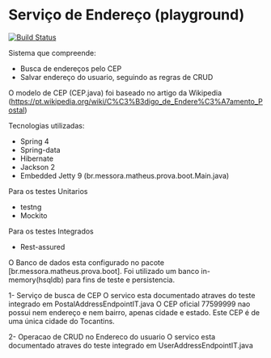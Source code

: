 # Serviço de Endereço (playground)
[![Build Status](https://travis-ci.org/matheusmessora/cepService.svg)](https://travis-ci.org/matheusmessora/cepService)

Sistema que compreende:
- Busca de endereços pelo CEP
- Salvar endereço do usuario, seguindo as regras de CRUD

O modelo de CEP (CEP.java) foi baseado no artigo da Wikipedia (https://pt.wikipedia.org/wiki/C%C3%B3digo_de_Endere%C3%A7amento_Postal)

Tecnologias utilizadas:
- Spring 4
- Spring-data
- Hibernate
- Jackson 2
- Embedded Jetty 9 (br.messora.matheus.prova.boot.Main.java)

Para os testes Unitarios
- testng
- Mockito

Para os testes Integrados
- Rest-assured

O Banco de dados esta configurado no pacote [br.messora.matheus.prova.boot].
Foi utilizado um banco in-memory(hsqldb) para fins de teste e persistencia.



1- Serviço de busca de CEP
O servico esta documentado atraves do teste integrado em PostalAddressEndpointIT.java
O CEP oficial 77599999 nao possui nem endereço e nem bairro, apenas cidade e estado. Este CEP é de uma única cidade do Tocantins.

2- Operacao de CRUD no Endereco do usuario
O servico esta documentado atraves do teste integrado em UserAddressEndpointIT.java